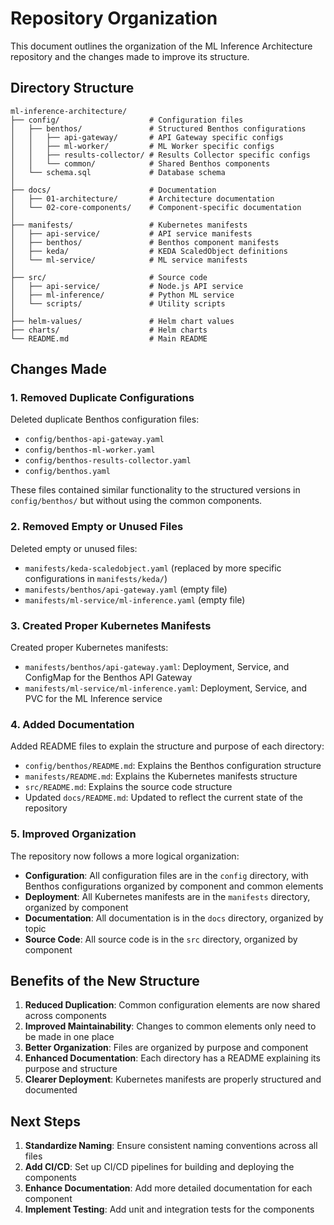 # Repository Organization

This document outlines the organization of the ML Inference Architecture repository and the changes made to improve its structure.

## Directory Structure

```
ml-inference-architecture/
├── config/                    # Configuration files
│   ├── benthos/               # Structured Benthos configurations
│   │   ├── api-gateway/       # API Gateway specific configs
│   │   ├── ml-worker/         # ML Worker specific configs
│   │   ├── results-collector/ # Results Collector specific configs
│   │   └── common/            # Shared Benthos components
│   └── schema.sql             # Database schema
│
├── docs/                      # Documentation
│   ├── 01-architecture/       # Architecture documentation
│   └── 02-core-components/    # Component-specific documentation
│
├── manifests/                 # Kubernetes manifests
│   ├── api-service/           # API service manifests
│   ├── benthos/               # Benthos component manifests
│   ├── keda/                  # KEDA ScaledObject definitions
│   └── ml-service/            # ML service manifests
│
├── src/                       # Source code
│   ├── api-service/           # Node.js API service
│   ├── ml-inference/          # Python ML service
│   └── scripts/               # Utility scripts
│
├── helm-values/               # Helm chart values
├── charts/                    # Helm charts
└── README.md                  # Main README
```

## Changes Made

### 1. Removed Duplicate Configurations

Deleted duplicate Benthos configuration files:
- `config/benthos-api-gateway.yaml`
- `config/benthos-ml-worker.yaml`
- `config/benthos-results-collector.yaml`
- `config/benthos.yaml`

These files contained similar functionality to the structured versions in `config/benthos/` but without using the common components.

### 2. Removed Empty or Unused Files

Deleted empty or unused files:
- `manifests/keda-scaledobject.yaml` (replaced by more specific configurations in `manifests/keda/`)
- `manifests/benthos/api-gateway.yaml` (empty file)
- `manifests/ml-service/ml-inference.yaml` (empty file)

### 3. Created Proper Kubernetes Manifests

Created proper Kubernetes manifests:
- `manifests/benthos/api-gateway.yaml`: Deployment, Service, and ConfigMap for the Benthos API Gateway
- `manifests/ml-service/ml-inference.yaml`: Deployment, Service, and PVC for the ML Inference service

### 4. Added Documentation

Added README files to explain the structure and purpose of each directory:
- `config/benthos/README.md`: Explains the Benthos configuration structure
- `manifests/README.md`: Explains the Kubernetes manifests structure
- `src/README.md`: Explains the source code structure
- Updated `docs/README.md`: Updated to reflect the current state of the repository

### 5. Improved Organization

The repository now follows a more logical organization:
- **Configuration**: All configuration files are in the `config` directory, with Benthos configurations organized by component and common elements
- **Deployment**: All Kubernetes manifests are in the `manifests` directory, organized by component
- **Documentation**: All documentation is in the `docs` directory, organized by topic
- **Source Code**: All source code is in the `src` directory, organized by component

## Benefits of the New Structure

1. **Reduced Duplication**: Common configuration elements are now shared across components
2. **Improved Maintainability**: Changes to common elements only need to be made in one place
3. **Better Organization**: Files are organized by purpose and component
4. **Enhanced Documentation**: Each directory has a README explaining its purpose and structure
5. **Clearer Deployment**: Kubernetes manifests are properly structured and documented

## Next Steps

1. **Standardize Naming**: Ensure consistent naming conventions across all files
2. **Add CI/CD**: Set up CI/CD pipelines for building and deploying the components
3. **Enhance Documentation**: Add more detailed documentation for each component
4. **Implement Testing**: Add unit and integration tests for the components 